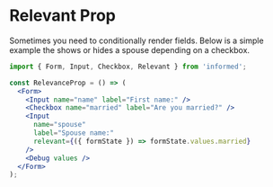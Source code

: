 # Relevant Prop

Sometimes you need to conditionally render fields. Below is a simple
example the shows or hides a spouse depending on a checkbox.

<!-- STORY -->

```jsx
import { Form, Input, Checkbox, Relevant } from 'informed';

const RelevanceProp = () => (
  <Form>
    <Input name="name" label="First name:" />
    <Checkbox name="married" label="Are you married?" />
    <Input
      name="spouse"
      label="Spouse name:"
      relevant={({ formState }) => formState.values.married}
    />
    <Debug values />
  </Form>
);
```
